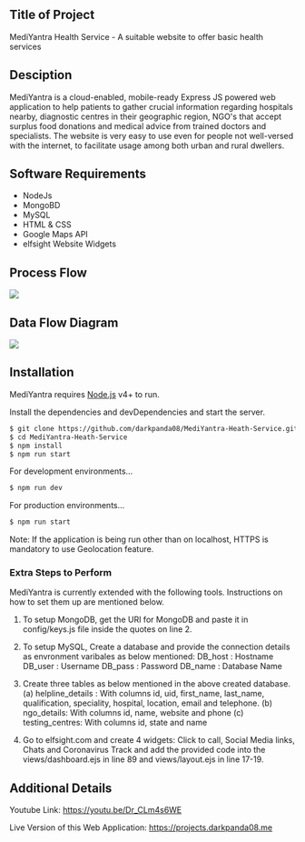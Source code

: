 ## Title of Project
MediYantra Health Service - A suitable website to offer basic health services

## Desciption
MediYantra is a cloud-enabled, mobile-ready Express JS powered web application to help patients to gather crucial information regarding hospitals nearby, diagnostic centres in their geographic region, NGO's that accept surplus food donations and medical advice from trained doctors and specialists. The website is very easy to use even for people not well-versed with the internet, to facilitate usage among both urban and rural dwellers.

## Software Requirements
  - NodeJs
  - MongoBD
  - MySQL
  - HTML & CSS
  - Google Maps API
  - elfsight Website Widgets
  
## Process Flow
![](https://github.com/darkpanda08/MediYantra-Heath-Service/blob/master/process_flow.png?raw=true)

## Data Flow Diagram
![](https://github.com/darkpanda08/MediYantra-Heath-Service/blob/master/data_flow.png?raw=true)

## Installation

MediYantra requires [Node.js](https://nodejs.org/) v4+ to run.

Install the dependencies and devDependencies and start the server.

```sh
$ git clone https://github.com/darkpanda08/MediYantra-Heath-Service.git
$ cd MediYantra-Heath-Service
$ npm install
$ npm run start
```
For development environments...
```sh
$ npm run dev
```
For production environments...

```sh
$ npm run start
```
Note: If the application is being run other than on localhost, HTTPS is mandatory to use Geolocation feature.

### Extra Steps to Perform 

MediYantra is currently extended with the following tools. Instructions on how to set them up are mentioned below.

1. To setup MongoDB, get the URI for MongoDB and paste it in config/keys.js file inside the quotes on line 2.

2. To setup MySQL, Create a database and provide the connection details as envronment varibales as below mentioned:
DB_host : Hostname
DB_user : Username
DB_pass : Password
DB_name : Database Name

3. Create three tables as below mentioned in the above created database.
(a) helpline_details : With columns id, uid, first_name, last_name, qualification, speciality, hospital, location, email and telephone.
(b) ngo_details: With columns id, name, website and phone 
(c) testing_centres: With columns id, state and name

4. Go to elfsight.com and create 4 widgets: Click to call, Social Media links, Chats and Coronavirus Track and add the provided code into the views/dashboard.ejs in line 89 and views/layout.ejs in line 17-19.

## Additional Details

Youtube Link: https://youtu.be/Dr_CLm4s6WE

Live Version of this Web Application: https://projects.darkpanda08.me
